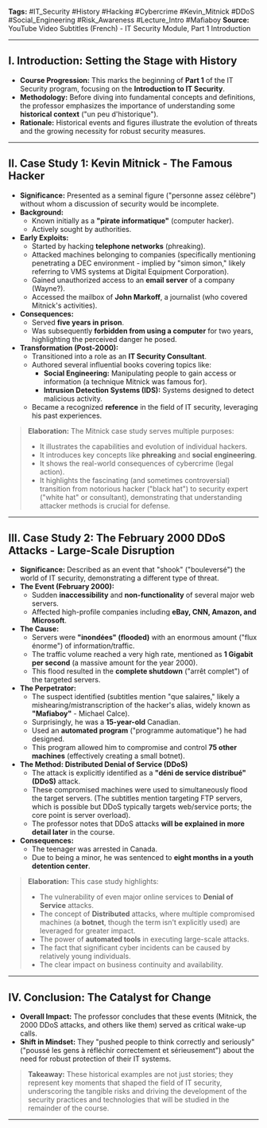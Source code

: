 **Tags:** #IT_Security #History #Hacking #Cybercrime #Kevin_Mitnick #DDoS #Social_Engineering #Risk_Awareness #Lecture_Intro #Mafiaboy
**Source:** YouTube Video Subtitles (French) - IT Security Module, Part 1 Introduction

---

## I. Introduction: Setting the Stage with History

*   **Course Progression:** This marks the beginning of **Part 1** of the IT Security program, focusing on the **Introduction to IT Security**.
*   **Methodology:** Before diving into fundamental concepts and definitions, the professor emphasizes the importance of understanding some **historical context** ("un peu d'historique").
*   **Rationale:** Historical events and figures illustrate the evolution of threats and the growing necessity for robust security measures.

---

## II. Case Study 1: Kevin Mitnick - The Famous Hacker

*   **Significance:** Presented as a seminal figure ("personne assez célèbre") without whom a discussion of security would be incomplete.
*   **Background:**
    *   Known initially as a **"pirate informatique"** (computer hacker).
    *   Actively sought by authorities.
*   **Early Exploits:**
    *   Started by hacking **telephone networks** (phreaking).
    *   Attacked machines belonging to companies (specifically mentioning penetrating a DEC environment - implied by "simon simon," likely referring to VMS systems at Digital Equipment Corporation).
    *   Gained unauthorized access to an **email server** of a company (Wayne?).
    *   Accessed the mailbox of **John Markoff**, a journalist (who covered Mitnick's activities).
*   **Consequences:**
    *   Served **five years in prison**.
    *   Was subsequently **forbidden from using a computer** for two years, highlighting the perceived danger he posed.
*   **Transformation (Post-2000):**
    *   Transitioned into a role as an **IT Security Consultant**.
    *   Authored several influential books covering topics like:
        *   **Social Engineering:** Manipulating people to gain access or information (a technique Mitnick was famous for).
        *   **Intrusion Detection Systems (IDS):** Systems designed to detect malicious activity.
    *   Became a recognized **reference** in the field of IT security, leveraging his past experiences.

> **Elaboration:** The Mitnick case study serves multiple purposes:
> *   It illustrates the capabilities and evolution of individual hackers.
> *   It introduces key concepts like **phreaking** and **social engineering**.
> *   It shows the real-world consequences of cybercrime (legal action).
> *   It highlights the fascinating (and sometimes controversial) transition from notorious hacker ("black hat") to security expert ("white hat" or consultant), demonstrating that understanding attacker methods is crucial for defense.

---

## III. Case Study 2: The February 2000 DDoS Attacks - Large-Scale Disruption

*   **Significance:** Described as an event that "shook" ("bouleversé") the world of IT security, demonstrating a different type of threat.
*   **The Event (February 2000):**
    *   Sudden **inaccessibility** and **non-functionality** of several major web servers.
    *   Affected high-profile companies including **eBay, CNN, Amazon, and Microsoft**.
*   **The Cause:**
    *   Servers were **"inondées" (flooded)** with an enormous amount ("flux énorme") of information/traffic.
    *   The traffic volume reached a very high rate, mentioned as **1 Gigabit per second** (a massive amount for the year 2000).
    *   This flood resulted in the **complete shutdown** ("arrêt complet") of the targeted servers.
*   **The Perpetrator:**
    *   The suspect identified (subtitles mention "que salaires," likely a mishearing/mistranscription of the hacker's alias, widely known as **"Mafiaboy"** - Michael Calce).
    *   Surprisingly, he was a **15-year-old** Canadian.
    *   Used an **automated program** ("programme automatique") he had designed.
    *   This program allowed him to compromise and control **75 other machines** (effectively creating a small botnet).
*   **The Method: Distributed Denial of Service (DDoS)**
    *   The attack is explicitly identified as a **"déni de service distribué" (DDoS)** attack.
    *   These compromised machines were used to simultaneously flood the target servers. (The subtitles mention targeting FTP servers, which is possible but DDoS typically targets web/service ports; the core point is server overload).
    *   The professor notes that DDoS attacks **will be explained in more detail later** in the course.
*   **Consequences:**
    *   The teenager was arrested in Canada.
    *   Due to being a minor, he was sentenced to **eight months in a youth detention center**.

> **Elaboration:** This case study highlights:
> *   The vulnerability of even major online services to **Denial of Service** attacks.
> *   The concept of **Distributed** attacks, where multiple compromised machines (a **botnet**, though the term isn't explicitly used) are leveraged for greater impact.
> *   The power of **automated tools** in executing large-scale attacks.
> *   The fact that significant cyber incidents can be caused by relatively young individuals.
> *   The clear impact on business continuity and availability.

---

## IV. Conclusion: The Catalyst for Change

*   **Overall Impact:** The professor concludes that these events (Mitnick, the 2000 DDoS attacks, and others like them) served as critical wake-up calls.
*   **Shift in Mindset:** They "pushed people to think correctly and seriously" ("poussé les gens à réfléchir correctement et sérieusement") about the need for robust protection of their IT systems.

> **Takeaway:** These historical examples are not just stories; they represent key moments that shaped the field of IT security, underscoring the tangible risks and driving the development of the security practices and technologies that will be studied in the remainder of the course.

---
